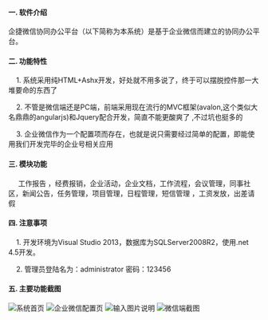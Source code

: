 #### 一. 软件介绍 

企捷微信协同办公平台（以下简称为本系统）是基于企业微信而建立的协同办公平台。

#### 二. 功能特性 

    1. 系统采用纯HTML+Ashx开发，好处就不用多说了，终于可以摆脱控件那一大堆要命的东西了 

    2. 不管是微信端还是PC端，前端采用现在流行的MVC框架(avalon,这个类似大名鼎鼎的angularjs)和Jquery配合开发，简直不能更酸爽了 ,不过坑也挺多的

    3. 企业微信作为一个配置项而存在，也就是说只需要经过简单的配置，即能使用我们开发完毕的企业号相关应用 

#### 三. 模块功能 

     工作报告 ，经费报销，企业活动，企业文档，工作流程，会议管理，同事社区，新闻公告，任务管理，项目管理，日程管理，短信管理 ，工资发放，出差请假

#### 四. 注意事项 

    1. 开发环境为Visual Studio 2013，数据库为SQLServer2008R2，使用.net 4.5开发。 

    2. 管理员登陆名为：administrator 密码：123456 

#### 五. 主要功能截图 
![系统首页](https://gitee.com/uploads/images/2018/0520/131626_a4260b3b_11702.png "屏幕截图.png")
![企业微信配置页](https://gitee.com/uploads/images/2018/0520/131641_bf559e9f_11702.png "屏幕截图.png")
![输入图片说明](https://gitee.com/uploads/images/2018/0520/131722_8623cb01_11702.png "屏幕截图.png")
![微信端截图](https://gitee.com/uploads/images/2018/0520/133540_0463639f_11702.png "屏幕截图.png")